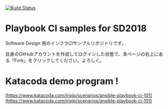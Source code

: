 [![Build Status](https://travis-ci.org/irixjp/sd2018-ansible-ci.svg?branch=master)](https://travis-ci.org/irixjp/sd2018-ansible-ci)

# Playbook CI samples for SD2018

Software Design 用のインフラCIサンプルリポジトリです。

自身のGitHubアカウントを作成してログインした状態で、本ページの右上にある「Fork」をクリックしてください。よろしく。


# Katacoda demo program !

[https://www.katacoda.com/irixjp/scenarios/ansible-playbook-ci-101](https://www.katacoda.com/irixjp/scenarios/ansible-playbook-ci-101)

